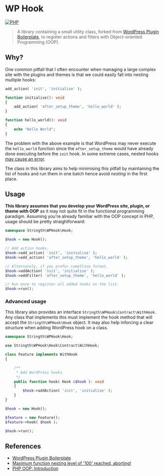 # WP Hook

[![PHP](https://github.com/stringth/wp-hook/actions/workflows/php.yml/badge.svg)](https://github.com/stringth/wp-hook/actions/workflows/php.yml)

> A library containing a small utility class, forked from [WordPress Plugin Boilerplate](https://wppb.me/), to register actions and filters with Object-oriented Programming (OOP).

## Why?

One common pitfall that I often encounter when managing a large complex site with the plugins and themes is that we could easily fall into nesting multiple hooks:

```php
add_action( 'init', 'initialise' );

function initialise(): void
{
	add_action( 'after_setup_theme', 'hello_world' );
}

function hello_world(): void
{
    echo "Hello World";
}
```

The problem with the above example is that WordPress may never execute the `hello_world` function since the `after_setup_theme` would have already done executing before the `init` hook. In some extreme cases, nested hooks [may cause an error](https://wordpress.stackexchange.com/questions/147505/wp-insert-posts-fatal-error-maximum-function-nesting-level-of-100-reached-ab).

The class in this library aims to help minimising this pitfall by maintaining the list of hooks and run them in one batch hence avoid _nesting_ in the first place.

## Usage

**This library assumes that you develop your WordPress site, plugin, or theme with OOP** as it may not quite fit in the functional programming paradigm. Assuming you're already familiar with the OOP concept in PHP, usage should be pretty straightforward:

```php
namespace Stringth\WPHook\Hook;

$hook = new Hook();

// Add action hooks.
$hook->add_action( 'init', 'initialise' );
$hook->add_action( 'after_setup_theme', 'hello_world' );

// Alternately, if you prefer camelCase format.
$hook->addAction( 'init', 'initialise' );
$hook->addFilter( 'after_setup_theme', 'hello_world' );

// Run once to register all added hooks on the list.
$hook->run();
```

### Advanced usage

This library also provides an interface `Stringth\WPHook\Contract\WithHook`. Any class that implements this must implement the hook method that will accept the `Stringth\WPHook\Hook` object. It may also help inforcing a clear structure when adding WordPress hook on a class.

```php
namespace Stringth\WPHook\Hook;

use Stringth\WPHook\Hook\Contract\WithHook;

class Feature implements WithHook
{

	/**
	 * Add WordPress hooks.
	 */
	public function hook( Hook &$hook ): void
	{
		$hook->addAction( 'init', 'initialise' );
	}
}

$hook = new Hook();

$feature = new Feature();
$feature->hook( $hook );

$hook->run();
```

## References

- [WordPress Plugin Boilerplate](https://wppb.me/)
- [Maximum function nesting level of '100' reached, aborting!](https://wordpress.stackexchange.com/questions/147505/wp-insert-posts-fatal-error-maximum-function-nesting-level-of-100-reached-ab)
- [PHP OOP: Introduction](https://phptherightway.com/#object-oriented-programming)
